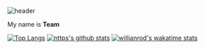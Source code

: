 ![header](https://capsule-render.vercel.app/api?type=slice&color=auto&height=150&section=header&text=Hi%20there%20👋&fontSize=50&fontColor=0049bf&animation=twinkling&fontAlign=80&fontAlignY=20&rotate=370)

My name is **Team**

[![Top Langs](https://github-readme-stats.vercel.app/api/top-langs/?username=nttps)](https://github.com/nttps)
[![nttps's github stats](https://github-readme-stats.vercel.app/api?username=nttps&include_all_commits=true)](https://github.com/nttps)
[![willianrod's wakatime stats](https://github-readme-stats.vercel.app/api/wakatime?username=@nttps)](https://github.com/nttps)


